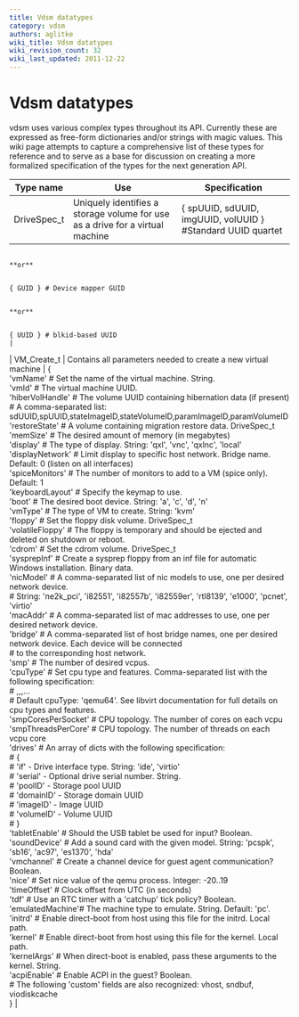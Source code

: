```yaml
---
title: Vdsm datatypes
category: vdsm
authors: aglitke
wiki_title: Vdsm datatypes
wiki_revision_count: 32
wiki_last_updated: 2011-12-22
---
```


# Vdsm datatypes

vdsm uses various complex types throughout its API. Currently these are expressed as free-form dictionaries and/or strings with magic values. This wiki page attempts to capture a comprehensive list of these types for reference and to serve as a base for discussion on creating a more formalized specification of the types for the next generation API.

| Type name     | Use                                                                           | Specification                                                                                                                        |
|---------------|-------------------------------------------------------------------------------|--------------------------------------------------------------------------------------------------------------------------------------|
| DriveSpec_t  | Uniquely identifies a storage volume for use as a drive for a virtual machine | { spUUID, sdUUID, imgUUID, volUUID } #Standard UUID quartet                                                                          

                                                                                                 **or**                                                                                                                                

                                                                                                     { GUID } # Device mapper GUID                                                                                                     

                                                                                                 **or**                                                                                                                                

                                                                                                     { UUID } # blkid-based UUID                                                                                                       |
| VM_Create_t | Contains all parameters needed to create a new virtual machine                | {                                                                                                                                    
                                                                                                       'vmName'         # Set the name of the virtual machine. String.                                                                 
                                                                                                       'vmId'           # The virtual machine UUID.                                                                                    
                                                                                                       'hiberVolHandle' # The volume UUID containing hibernation data (if present)                                                     
                                                                                                                        # A comma-separated list: sdUUID,spUUID,stateImageID,stateVolumeID,paramImageID,paramVolumeID                  
                                                                                                       'restoreState'   # A volume containing migration restore data. DriveSpec_t                                                      
                                                                                                       'memSize'        # The desired amount of memory (in megabytes)                                                                  
                                                                                                       'display'        # The type of display.  String: 'qxl', 'vnc', 'qxlnc', 'local'                                                 
                                                                                                       'displayNetwork' # Limit display to specific host network.  Bridge name. Default: 0 (listen on all interfaces)                  
                                                                                                       'spiceMonitors'  # The number of monitors to add to a VM (spice only).  Default: 1                                              
                                                                                                       'keyboardLayout' # Specify the keymap to use.                                                                                   
                                                                                                       'boot'           # The desired boot device. String: 'a', 'c', 'd', 'n'                                                          
                                                                                                       'vmType'         # The type of VM to create.  String: 'kvm'                                                                     
                                                                                                       'floppy'         # Set the floppy disk volume. DriveSpec_t                                                                      
                                                                                                       'volatileFloppy' # The floppy is temporary and should be ejected and deleted on shutdown or reboot.                             
                                                                                                       'cdrom'          # Set the cdrom volume. DriveSpec_t                                                                            
                                                                                                       'sysprepInf'     # Create a sysprep floppy from an inf file for automatic Windows installation. Binary data.                    
                                                                                                       'nicModel'       # A comma-separated list of nic models to use, one per desired network device.                                 
                                                                                                                        # String: 'ne2k_pci', 'i82551', 'i82557b', 'i82559er', 'rtl8139', 'e1000', 'pcnet', 'virtio'                   
                                                                                                       'macAddr'        # A comma-separated list of mac addresses to use, one per desired network device.                              
                                                                                                       'bridge'         # A comma-separated list of host bridge names, one per desired network device.  Each device will be connected  
                                                                                                                        # to the corresponding host network.                                                                           
                                                                                                       'smp'            # The number of desired vcpus.                                                                                 
                                                                                                       'cpuType'        # Set cpu type and features.  Comma-separated list with the following specification:                           
                                                                                                                        # <cpuType>,<feature-1>,<feature-2>,...<feature-N>                                                             
                                                                                                                        # Default cpuType: 'qemu64'.  See libvirt documentation for full details on cpu types and features.            
                                                                                                       'smpCoresPerSocket' # CPU topology.  The number of cores on each vcpu                                                           
                                                                                                       'smpThreadsPerCore' # CPU topology.  The number of threads on each vcpu core                                                    
                                                                                                       'drives'         # An array of dicts with the following specification:                                                          
                                                                                                                        # {                                                                                                            
                                                                                                                        #   'if'       - Drive interface type. String: 'ide', 'virtio'                                                 
                                                                                                                        #   'serial'   - Optional drive serial number. String.                                                         
                                                                                                                        #   'poolID'   - Storage pool UUID                                                                             
                                                                                                                        #   'domainID' - Storage domain UUID                                                                           
                                                                                                                        #   'imageID'  - Image UUID                                                                                    
                                                                                                                        #   'volumeID' - Volume UUID                                                                                   
                                                                                                                        # }                                                                                                            
                                                                                                       'tabletEnable'   # Should the USB tablet be used for input? Boolean.                                                            
                                                                                                       'soundDevice'    # Add a sound card with the given model.  String: 'pcspk', 'sb16', 'ac97', 'es1370', 'hda'                     
                                                                                                       'vmchannel'      # Create a channel device for guest agent communication? Boolean.                                              
                                                                                                       'nice'           # Set nice value of the qemu process. Integer: -20..19                                                         
                                                                                                       'timeOffset'     # Clock offset from UTC (in seconds)                                                                           
                                                                                                       'tdf'            # Use an RTC timer with a 'catchup' tick policy? Boolean.                                                      
                                                                                                       'emulatedMachine'# The machine type to emulate.  String.  Default: 'pc'.                                                        
                                                                                                       'initrd'         # Enable direct-boot from host using this file for the initrd.  Local path.                                    
                                                                                                       'kernel'         # Enable direct-boot from host using this file for the kernel.  Local path.                                    
                                                                                                       'kernelArgs'     # When direct-boot is enabled, pass these arguments to the kernel. String.                                     
                                                                                                       'acpiEnable'     # Enable ACPI in the guest? Boolean.                                                                           
                                                                                                       # The following 'custom' fields are also recognized: vhost, sndbuf, viodiskcache                                                
                                                                                                     }                                                                                                                                 |
